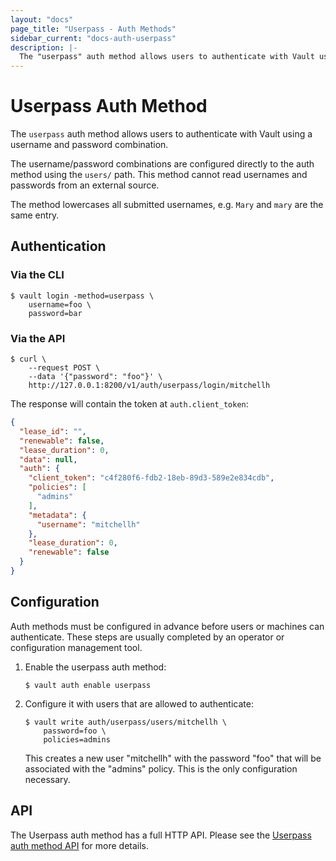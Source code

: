 ```yaml
---
layout: "docs"
page_title: "Userpass - Auth Methods"
sidebar_current: "docs-auth-userpass"
description: |-
  The "userpass" auth method allows users to authenticate with Vault using a username and password.
---
```


# Userpass Auth Method

The `userpass` auth method allows users to authenticate with Vault using
a username and password combination.

The username/password combinations are configured directly to the auth
method using the `users/` path. This method cannot read usernames and
passwords from an external source.

The method lowercases all submitted usernames, e.g. `Mary` and `mary` are the
same entry.

## Authentication

### Via the CLI

```text
$ vault login -method=userpass \
    username=foo \
    password=bar
```

### Via the API

```shell
$ curl \
    --request POST \
    --data '{"password": "foo"}' \
    http://127.0.0.1:8200/v1/auth/userpass/login/mitchellh
```

The response will contain the token at `auth.client_token`:

```json
{
  "lease_id": "",
  "renewable": false,
  "lease_duration": 0,
  "data": null,
  "auth": {
    "client_token": "c4f280f6-fdb2-18eb-89d3-589e2e834cdb",
    "policies": [
      "admins"
    ],
    "metadata": {
      "username": "mitchellh"
    },
    "lease_duration": 0,
    "renewable": false
  }
}
```

## Configuration

Auth methods must be configured in advance before users or machines can
authenticate. These steps are usually completed by an operator or configuration
management tool.

1. Enable the userpass auth method:

    ```text
    $ vault auth enable userpass
    ```

1. Configure it with users that are allowed to authenticate:

    ```text
    $ vault write auth/userpass/users/mitchellh \
        password=foo \
        policies=admins
    ```

    This creates a new user "mitchellh" with the password "foo" that will be
    associated with the "admins" policy. This is the only configuration
    necessary.

## API

The Userpass auth method has a full HTTP API. Please see the
[Userpass auth method API](/api/auth/userpass/index.html) for more
details.
